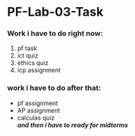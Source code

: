 # PF-Lab-03-Task
### Work i have to do right now:
1. pf task
2. ict quiz
3. ethics quiz
4. icp assignment
### work i have to do after that:
- pf assignment
- AP assignment
- calculas quiz\
***and then i have to ready for midterms***
